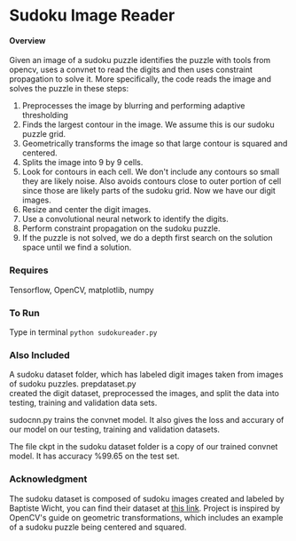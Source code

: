 # Sudoku Image Reader

#### Overview 

Given an image of a sudoku puzzle identifies the puzzle with tools from opencv, uses a convnet to read the digits and then 
uses constraint propagation to solve it. More specifically, the code reads the image and solves the puzzle in these steps:
1. Preprocesses the image by blurring and performing adaptive thresholding
2. Finds the largest contour in the image. We assume this is our sudoku puzzle grid. 
3. Geometrically transforms the image so that large contour is squared and centered.
4. Splits the image into 9 by 9 cells. 
5. Look for contours in each cell. We don't include any contours so small they are likely noise. Also avoids contours close to
outer portion of cell since those are likely parts of the sudoku grid. Now we have our digit images.
6. Resize and center the digit images.
7. Use a convolutional neural network to identify the digits.
8. Perform constraint propagation on the sudoku puzzle.
9. If the puzzle is not solved, we do a depth first search on the solution space until we find a solution.

### Requires
Tensorflow, OpenCV, matplotlib, numpy 

### To Run

Type in terminal `python sudokureader.py`

### Also Included

A sudoku dataset folder, which has labeled digit images taken from images of sudoku puzzles. prepdataset.py  
created the digit dataset, preprocessed the images, and split the data into testing, training and validation data sets.

sudocnn.py trains the convnet model. It also gives the loss and accurary of our model on our testing, training and 
validation datasets.

The file ckpt in the sudoku dataset folder is a copy of our trained convnet model. It has  accuracy %99.65 on the test set.

### Acknowledgment
The sudoku dataset is composed of sudoku images created and labeled by Baptiste Wicht, you can find their dataset at 
[this link](https://github.com/wichtounet/sudoku_dataset). Project is inspired by OpenCV's guide on geometric transformations,
which includes an example of a sudoku puzzle being centered and squared.



